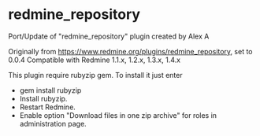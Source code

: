 # redmine_repository
Port/Update of "redmine_repository" plugin created by Alex A

Originally from https://www.redmine.org/plugins/redmine_repository, set to 0.0.4
Compatible with Redmine 1.1.x, 1.2.x, 1.3.x, 1.4.x

This plugin require rubyzip gem. To install it just enter

* gem install rubyzip
* Install rubyzip.
* Restart Redmine.
* Enable option "Download files in one zip archive" for roles in administration page.
